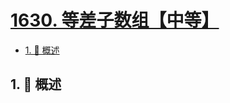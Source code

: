 # [1630. 等差子数组【中等】](https://github.com/Tdahuyou/TNotes.leetcode/tree/main/notes/1630.%20%E7%AD%89%E5%B7%AE%E5%AD%90%E6%95%B0%E7%BB%84%E3%80%90%E4%B8%AD%E7%AD%89%E3%80%91)

<!-- region:toc -->

- [1. 📝 概述](#1--概述)

<!-- endregion:toc -->

## 1. 📝 概述
